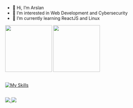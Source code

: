- 👋 Hi, I’m Arslan
- 👀 I’m interested in Web Development and Cybersecurity
- 🌱 I’m currently learning ReactJS and Linux

<!---
arslanAta/arslanAta is a ✨ special ✨ repository because its `README.md` (this file) appears on your GitHub profile.
You can click the Preview link to take a look at your changes.
--->
<!-- GitHub Stats -->
<!-- <img height="300em"  src="https://github-readme-stats.vercel.app/api?username=Unkwebdev&&show_icons=true&hide_border=true" /> -->
<!-- <img height="300em" src="https://github-readme-stats.vercel.app/api?username=Unkwebdev&show_icons=true&include_all_commits=true&count_private=true"/> -->

<div>
  <img height="150em" src="https://github-readme-stats.vercel.app/api?username=arslanAta&show_icons=true&theme=react&include_all_commits=true&count_private=true"/>
  <img height="150em" src="https://github-readme-stats.vercel.app/api/top-langs/?username=arslanAta&layout=compact&langs_count=7&theme=react"/>
</div

<br>
<br>

[![My Skills](https://skillicons.dev/icons?i=react,js,ts,tailwind,html,css,vite,figma,git,vscode)](https://skillicons.dev)

<br>
<a href="https://t.me/incognito_7077" target="_blank">
  <img src="https://img.shields.io/static/v1?style=for-the-badge&message=Telegram&color=26A5E4&logo=Telegram&logoColor=FFFFFF&label=" target="_blank">
</a>

<a href="mailto:arsyakmar@gmail.com"  target="_blank">
  <img src="https://img.shields.io/badge/-Gmail-%23333?style=for-the-badge&logo=gmail&logoColor=white" target="_blank">
</a>
